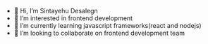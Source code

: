 - 👋 Hi, I’m Sintayehu Desalegn
- 👀 I’m interested in frontend development
- 🌱 I’m currently learning javascript frameworks(react and nodejs)
- 💞️ I’m looking to collaborate on frontend development team

<!---
sintudes/sintudes is a ✨ special ✨ repository because its `README.md` (this file) appears on your GitHub profile.
You can click the Preview link to take a look at your changes.
--->
